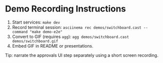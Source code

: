 # Demo Recording Instructions

1. Start services: `make dev`
1. Record terminal session: `asciinema rec demos/switchboard.cast --command "make demo-e2e"`
1. Convert to GIF (requires `agg`): `agg demos/switchboard.cast demos/switchboard.gif`
1. Embed GIF in README or presentations.

Tip: narrate the approvals UI step separately using a short screen recording.
